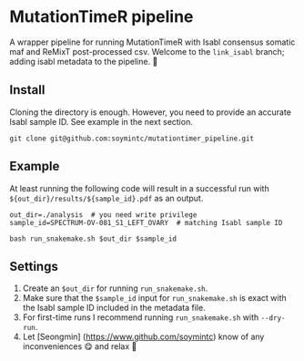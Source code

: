 # MutationTimeR pipeline
A wrapper pipeline for running MutationTimeR with Isabl consensus somatic maf and ReMixT post-processed csv.
Welcome to the `link_isabl` branch; adding isabl metadata to the pipeline. :construction_worker:

## Install
Cloning the directory is enough. However, you need to provide an accurate Isabl sample ID. See example in the next section.
```
git clone git@github.com:soymintc/mutationtimer_pipeline.git
```

## Example
At least running the following code will result in a successful run with `${out_dir}/results/${sample_id}.pdf` as an output.
```
out_dir=./analysis  # you need write privilege
sample_id=SPECTRUM-OV-081_S1_LEFT_OVARY  # matching Isabl sample ID

bash run_snakemake.sh $out_dir $sample_id
```

## Settings
1. Create an `$out_dir` for running `run_snakemake.sh`.
2. Make sure that the `$sample_id` input for `run_snakemake.sh` is exact with the Isabl sample ID included in the metadata file.
3. For first-time runs I recommend running `run_snakemake.sh` with `--dry-run`.
4. Let [Seongmin] (https://www.github.com/soymintc) know of any inconveniences :yum: and relax :beers:
